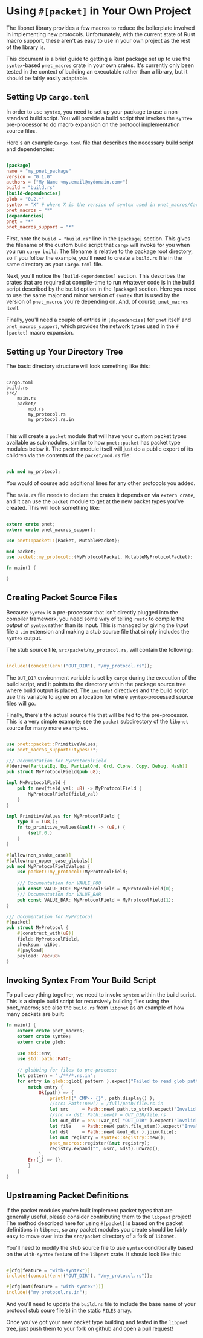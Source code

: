 Using `#[packet]` in Your Own Project
=====================================

The libpnet library provides a few macros to reduce the boilerplate involved in
implementing new protocols. Unfortunately, with the current state of Rust macro
support, these aren't as easy to use in your own project as the rest of the
library is.

This document is a brief guide to getting a Rust package set up to use the
`syntex`-based `pnet_macros` crate in your own crates. It's currently only been
tested in the context of building an executable rather than a library, but it
should be fairly easily adaptable.

Setting Up `Cargo.toml`
-----------------------

In order to use `syntex`, you need to set up your package to use a non-standard
build script. You will provide a build script that invokes the `syntex`
pre-processor to do macro expansion on the protocol implementation source files.

Here's an example `Cargo.toml` file that describes the necessary build script
and dependencies:

```toml

[package]
name = "my_pnet_package"
version = "0.1.0"
authors = ["My Name <my.email@mydomain.com>"]
build = "build.rs"
[build-dependencies]
glob = "0.2.*"
syntex = "X" # where X is the version of syntex used in pnet_macros/Cargo.toml
pnet_macros = "*"
[dependencies]
pnet = "*"
pnet_macros_support = "*"

```

First, note the `build = "build.rs"` line in the `[package]` section. This gives
the filename of the custom build script that `cargo` will invoke for you when
you run `cargo build`. The filename is relative to the package root directory,
so if you follow the example, you'll need to create a `build.rs` file in the
same directory as your `Cargo.toml` file.

Next, you'll notice the `[build-dependencies]` section. This describes the
crates that are required at compile-time to run whatever code is in the build
script described by the `build` option in the `[package]` section. Here you need
to use the same major and minor version of `syntex` that is used by the version
of `pnet_macros` you're depending on. And, of course, `pnet_macros` itself.

Finally, you'll need a couple of entries in `[dependencies]` for `pnet` itself
and `pnet_macros_support`, which provides the network types used in the
`#[packet]` macro expansion.

Setting up Your Directory Tree
------------------------------

The basic directory structure will look something like this:

```

Cargo.toml
build.rs
src/
    main.rs
    packet/
        mod.rs
        my_protocol.rs
        my_protocol.rs.in
        
```

This will create a `packet` module that will have your custom packet types
available as submodules, similar to how `pnet::packet` has packet type modules
below it. The `packet` module itself will just do a public export of its
children via the contents of the `packet/mod.rs` file:

```rust

pub mod my_protocol;

```

You would of course add additional lines for any other protocols you added.

The `main.rs` file needs to declare the crates it depends on via `extern crate`,
and it can use the `packet` module to get at the new packet types you've
created. This will look something like:

```rust

extern crate pnet;
extern crate pnet_macros_support;

use pnet::packet::{Packet, MutablePacket};

mod packet;
use packet::my_protocol::{MyProtocolPacket, MutableMyProtocolPacket};

fn main() {

}

```


Creating Packet Source Files
----------------------------

Because `syntex` is a pre-processor that isn't directly plugged into the
compiler framework, you need some way of telling `rustc` to compile the *output*
of `syntex` rather than its input. This is managed by giving the *input* file a
`.in` extension and making a stub source file that simply includes the `syntex`
output.

The stub source file, `src/packet/my_protocol.rs`, will contain the following:

```rust

include!(concat!(env!("OUT_DIR"), "/my_protocol.rs"));

```

The `OUT_DIR` environment variable is set by `cargo` during the execution of the
build script, and it points to the directory within the package source tree
where build output is placed. The `include!` directives and the build script use
this variable to agree on a location for where `syntex`-processed source files
will go.

Finally, there's the actual source file that will be fed to the pre-processor.
This is a very simple example; see the `packet` subdirectory of the `libpnet`
source for many more examples.

```rust

use pnet::packet::PrimitiveValues;
use pnet_macros_support::types::*;

/// Documentation for MyProtocolField
#[derive(PartialEq, Eq, PartialOrd, Ord, Clone, Copy, Debug, Hash)]
pub struct MyProtocolField(pub u8);

impl MyProtocolField {
    pub fn new(field_val: u8) -> MyProtocolField {
        MyProtocolField(field_val)
    }
}

impl PrimitiveValues for MyProtocolField {
    type T = (u8,);
    fn to_primitive_values(&self) -> (u8,) {
        (self.0,)
    }
}

#[allow(non_snake_case)]
#[allow(non_upper_case_globals)]
pub mod MyProtocolFieldValues {
    use packet::my_protocol::MyProtocolField;
    
    /// Documentation for VAULE_FOO
    pub const VALUE_FOO: MyProtocolField = MyProtocolField(0);
    /// Documentation for VALUE_BAR
    pub const VALUE_BAR: MyProtocolField = MyProtocolField(1);
}

/// Documentation for MyProtocol
#[packet]
pub struct MyProtocol {
    #[construct_with(u8)]
    field: MyProtocolField,
    checksum: u16be,
    #[payload]
    payload: Vec<u8>
}

```

Invoking Syntex From Your Build Script
--------------------------------------

To pull everything together, we need to invoke `syntex` within the build script.
This is a simple build script for recursively building files using the pnet_macros; see also the
`build.rs` from `libpnet` as an example of how many packets are built:

```rust
fn main() {
    extern crate pnet_macros;
    extern crate syntex;
    extern crate glob;
    
    use std::env;
    use std::path::Path;
    
    // globbing for files to pre-process:
    let pattern = "./**/*.rs.in";
    for entry in glob::glob( pattern ).expect("Failed to read glob pattern") {
	    match entry {
	        Ok(path) => {
                println!(" CMP-- {}", path.display() );
                //src: Path::new() = /full/path/file.rs.in
                let src     = Path::new( path.to_str().expect("Invalid src Specified.") );
                //src -> dst: Path::new() = OUT_DIR/file.rs
                let out_dir = env::var_os( "OUT_DIR" ).expect("Invalid OUT_DIR.");
                let file    = Path::new( path.file_stem().expect("Invalid file_stem.") );
                let dst     = Path::new( &out_dir ).join(file);
                let mut registry = syntex::Registry::new();
                pnet_macros::register(&mut registry);
                registry.expand("", &src, &dst).unwrap();
            },
	    Err(_) => {},
        }
    }
}
```

Upstreaming Packet Definitions
------------------------------

If the packet modules you've built implement packet types that are generally
useful, please consider contributing them to the `libpnet` project! The method
described here for using `#[packet]` is based on the packet definitions in
`libpnet`, so any packet modules you create should be fairly easy to move over
into the `src/packet` directory of a fork of `libpnet`.

You'll need to modify the stub source file to use `syntex` conditionally based
on the `with-syntex` feature of the `libpnet` crate. It should look like this:

```rust

#[cfg(feature = "with-syntex")]
include!(concat!(env!("OUT_DIR"), "/my_protocol.rs"));

#[cfg(not(feature = "with-syntex"))]
include!("my_protocol.rs.in");

```

And you'll need to update the `build.rs` file to include the base name of your
protocol stub soure file(s) in the static `FILES` array.

Once you've got your new packet type building and tested in the `libpnet` tree,
just push them to your fork on github and open a pull request!
